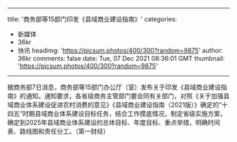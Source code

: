 
---
title: '商务部等15部门印发《县域商业建设指南》'
categories: 
 - 新媒体
 - 36kr
 - 快讯
headimg: 'https://picsum.photos/400/300?random=9875'
author: 36kr
comments: false
date: Tue, 07 Dec 2021 08:36:01 GMT
thumbnail: 'https://picsum.photos/400/300?random=9875'
---

<div>   
据商务部7日消息，商务部等15部门办公厅（室）发布关于印发《县域商业建设指南》的通知。通知要求，各省级商务主管部门要会同有关部门，对照《关于加强县域商业体系建设促进农村消费的意见》《县域商业建设指南（2021版）》确定的“十四五”时期县域商业体系建设目标任务，结合工作摸底情况，制定省级实施方案，确定到2025年县域商业体系建设的总体目标、年度目标、重点举措，明确时间表、路线图和责任分工。（第一财经）  
</div>
            